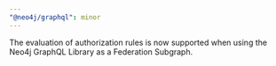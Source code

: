 ```yaml
---
"@neo4j/graphql": minor
---
```


The evaluation of authorization rules is now supported when using the Neo4j GraphQL Library as a Federation Subgraph.
